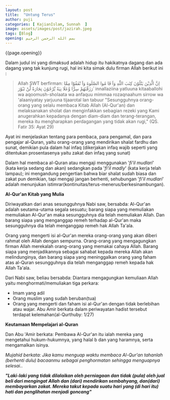 ```yaml
---
layout: post
title:  "Untung Terus"
author: puji
categories: [ KajianIslam, Sunnah  ]
image: assets/images/post/jazirah.jpeg
tags: [Blog]
opening: بسم الله الرحمن الرحيم
---  
```


{{page.opening}}  

Dalam judul ini yang dimaksud adalah hidup itu hakikatnya
dagang dan ada dagang yang tak kunjung rugi,   hal ini kita simak
dulu firman Allah berikut ini :
> Allah SWT berfirman:
اِنَّ الَّذِيْنَ يَتْلُوْنَ كِتٰبَ اللّٰهِ وَاَ قَا مُوا الصَّلٰوةَ وَاَ نْفَقُوْا مِمَّا رَزَقْنٰهُمْ سِرًّا وَّعَلَا نِيَةً يَّرْجُوْنَ تِجَارَةً لَّنْ تَبُوْرَ ۙ
innallaziina yatluuna kitaaballohi wa aqoomush-sholaata wa anfaquu mimmaa rozaqnaahum sirrow wa 'alaaniyatay yarjuuna tijaarotal lan tabuur
"Sesungguhnya orang-orang yang selalu membaca Kitab Allah (Al-Qur'an) dan melaksanakan sholat dan menginfakkan sebagian rezeki yang Kami anugerahkan kepadanya dengan diam-diam dan terang-terangan, mereka itu mengharapkan perdagangan yang tidak akan rugi,"
(QS. Fatir 35: Ayat 29)

   Ayat ini menjelaskan tentang para pembaca, para pengamal,
dan para pengajar al-Quran, yaitu orang-orang yang mendirikan
shalat fardhu dan sunat, demikian pula dalam hal infaq (dikerjakan
infaq wajib seperti yang ditentukan prosentasenya yaitu zakat dan infaq yang sunat)

   Dalam hal membaca al-Quran atau mengaji menggunakan '*fi'il* *mudlari*' (kata kerja sedang dan akan)
sedangkan pada '*fi'il madly*' (kata kerja telah lampau); ini mengandung pengertian bahwa biar shalat sudah
biasa dan zakat pun demikian, tapi mengaji jangan berhenti, sehubungan '*fi'il mudlari*' adalah menunjukan istimrar(kontinuitas/terus-menerus/berkesinambungan).

**Al-Qur'an Kitab yang Mulia**

   Diriwayatkan dari anas sesungguhnya Nabi saw, bersabda:
Al-Qur'an adalah seutama-utama segala sesuatu; barang siapa yang memuliakan
memuliakan Al-Qur'an maka sesungguhnya dia telah memuliakan Allah.
Dan barang siapa yang menganggap remeh terhadap al-Qur'an maka sesungguhnya dia telah
menganggap remeh hak Allah Ta'ala.

   Orang yang mengerti isi al-Qur'an mereka orang-orang yang akan diberi rahmat oleh Allah
dengan sempurna. Orang-orang yang mengagungkan firman Allah merekalah orang-orang yang
memakai cahaya Allah. Barang siapa yang menjadikannya sebagai sahabat kepada mereka Allah
akan melindunginya, dan barang siapa yang meninggalkan orang yang faham atas al-Quran sesungguhnya
dia telah menganggap remeh kepada hak Allah Ta'ala.

   Dari Nabi saw, beliau bersabda: Diantara mengagungkan kemuliaan Allah yaitu menghormati/memuliakan
tiga perkara:
* Imam yang adil
* Orang muslim yang sudah beruban(tua)
* Orang yang mengerti dan faham isi al-Qur'an dengan tidak berlebihan atau wajar.
Abu Amir berkata dalam periwayatan hadist tersebut terdapat kelemahan(al-Qurthuby: 1/27)

**Keutamaan Mempelajari al-Quran**

   Dan Abu 'Amir berkata: Pembawa Al-Qur'an itu ialah mereka yang mengetahui hukum-hukumnya, yang halal b
dan yang haramnya, serta mengamalkan isinya.

   _Mujahid berkata: Jika kamu menguap waktu membaca Al-Qur'an tahanlah (berhenti dulu) bacaanmu sebagai
penghormatan sehingga menguapnya selesai._.

**_"Laki-laki yang tidak dilalaikan oleh perniagaan dan tidak (pula) oleh jual beli dari mengingat Allah dan (dari)
mendirikan sembahyang, dan(dari) membayarkan zakat. Mereka takut kepada suatu hari yang (di hari itu) hati dan
penglihatan menjadi goncang"_**
